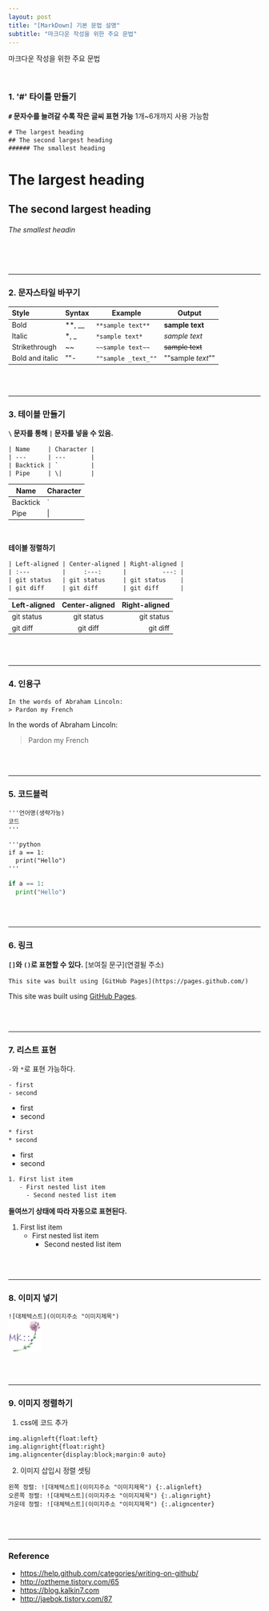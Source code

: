 ```yaml
---
layout: post
title: "[MarkDown] 기본 문법 설명"
subtitle: "마크다운 작성을 위한 주요 문법"
---
```


마크다운 작성을 위한 주요 문법

<br>

### 1. '#' 타이틀 만들기
**`#` 문자수를 늘려갈 수록 작은 글씨 표현 가능**
1개~6개까지 사용 가능함

```
# The largest heading
## The second largest heading
###### The smallest heading
```


# The largest heading
## The second largest heading
###### The smallest headin

<br><br>

---



### 2. 문자스타일 바꾸기

| Style             | Syntax     | Example             | Output            
| :---------------- | ----------------       | ----------------               | ----------------             
| Bold              | **, __     | `**sample text**`   | **sample text**   
| Italic            | *, _       | `*sample text*`     | *sample text*     
| Strikethrough     | ~~         | `~~sample text~~`   | ~~sample text~~   
| Bold and italic   | ""-        | `""sample _text_""` | ""sample _text_""

<br><br>

---

### 3. 테이블 만들기
**`\` 문자를 통해 `|` 문자를 넣을 수 있음.**

```
| Name     | Character |
| ---      | ---       |
| Backtick | `         |
| Pipe     | \|        |

```

| Name     | Character |
| ---      | ---       |
| Backtick | `         |
| Pipe     | \|        |

<br>

**테이블 정렬하기**

```
| Left-aligned | Center-aligned | Right-aligned |
| :---         |     :---:      |          ---: |
| git status   | git status     | git status    |
| git diff     | git diff       | git diff      |
```

| Left-aligned | Center-aligned | Right-aligned |
| :---         |     :---:      |          ---: |
| git status   | git status     | git status    |
| git diff     | git diff       | git diff      |

<br><br>

---

### 4. 인용구
```
In the words of Abraham Lincoln:
> Pardon my French
```
In the words of Abraham Lincoln:
> Pardon my French

<br><br>

---

### 5. 코드블럭
```
'''언어명(생략가능)
코드
'''
```

```
'''python
if a == 1:
  print("Hello")
'''
```

```python
if a == 1:
  print("Hello")
```

<br><br>

---

### 6. 링크
**`[]`와 `()`로 표현할 수 있다.**
[보여질 문구](연결될 주소)

`This site was built using [GitHub Pages](https://pages.github.com/)`

This site was built using [GitHub Pages](https://pages.github.com/).

<br><br>

---

### 7. 리스트 표현
`-`와 `*`로 표현 가능하다.
```
- first
- second
```

- first
- second

```
* first
* second
```

* first
* second


```
1. First list item
   - First nested list item
     - Second nested list item
```     

**들여쓰기 상태에 따라 자동으로 표현된다.**

1. First list item
   - First nested list item
     - Second nested list item

<br><br>

---

### 8. 이미지 넣기
`![대체텍스트](이미지주소 "이미지제목")`
<br>
![logo](/img/logo.jpg "logo")

<br><br>

---

### 9. 이미지 정렬하기
1) css에 코드 추가
```
img.alignleft{float:left}
img.alignright{float:right}
img.aligncenter{display:block;margin:0 auto}
```

2) 이미지 삽입시 정렬 셋팅
```
왼쪽 정렬: ![대체텍스트](이미지주소 "이미지제목") {:.alignleft}
오른쪽 정렬: ![대체텍스트](이미지주소 "이미지제목") {:.alignright}
가운데 정렬: ![대체텍스트](이미지주소 "이미지제목") {:.aligncenter}
```

<br><br>

---

### **Reference**

- <https://help.github.com/categories/writing-on-github/>
- <http://oztheme.tistory.com/65>
- <https://blog.kalkin7.com>
- <http://jaebok.tistory.com/87>
